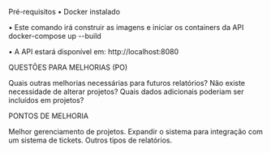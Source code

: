 Pré-requisitos
•	Docker instalado

•	Este comando irá construir as imagens e iniciar os containers da API
docker-compose up --build

•	A API estará disponível em: http://localhost:8080


QUESTÕES PARA MELHORIAS (PO)

Quais outras melhorias necessárias para futuros relatórios?
Não existe necessidade de alterar projetos?
Quais dados adicionais poderiam ser incluídos em projetos?


PONTOS DE MELHORIA

Melhor gerenciamento de projetos.
Expandir o sistema para integração com um sistema de tickets.
Outros tipos de relatórios.
